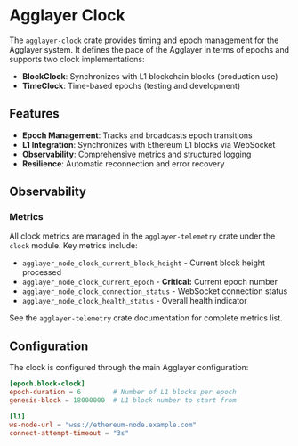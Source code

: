 # Agglayer Clock

The `agglayer-clock` crate provides timing and epoch management for the Agglayer system. It defines the pace of the Agglayer in terms of epochs and supports two clock implementations:

- **BlockClock**: Synchronizes with L1 blockchain blocks (production use)
- **TimeClock**: Time-based epochs (testing and development)

## Features

- **Epoch Management**: Tracks and broadcasts epoch transitions
- **L1 Integration**: Synchronizes with Ethereum L1 blocks via WebSocket
- **Observability**: Comprehensive metrics and structured logging
- **Resilience**: Automatic reconnection and error recovery

## Observability

### Metrics

All clock metrics are managed in the `agglayer-telemetry` crate under the `clock` module. Key metrics include:

- `agglayer_node_clock_current_block_height` - Current block height processed
- `agglayer_node_clock_current_epoch` - **Critical:** Current epoch number
- `agglayer_node_clock_connection_status` - WebSocket connection status
- `agglayer_node_clock_health_status` - Overall health indicator

See the `agglayer-telemetry` crate documentation for complete metrics list.

## Configuration

The clock is configured through the main Agglayer configuration:

```toml
[epoch.block-clock]
epoch-duration = 6        # Number of L1 blocks per epoch
genesis-block = 18000000  # L1 block number to start from

[l1]
ws-node-url = "wss://ethereum-node.example.com"
connect-attempt-timeout = "3s"
```
